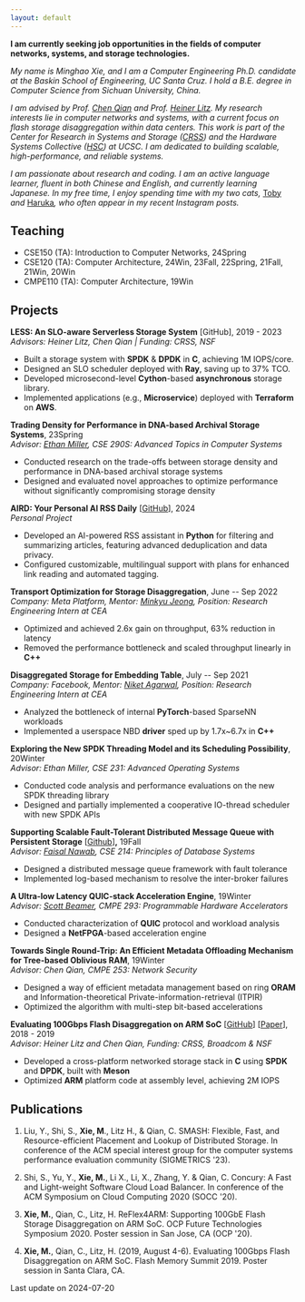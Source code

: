 ```yaml
---
layout: default
---
```



**I am currently seeking job opportunities in the fields of computer networks, systems, and storage technologies.**

*My name is Minghao Xie, and I am a Computer Engineering Ph.D. candidate at the Baskin School of Engineering, UC Santa Cruz. I hold a B.E. degree in Computer Science from Sichuan University, China.*

*I am advised by Prof.* [*Chen Qian*](https://users.soe.ucsc.edu/~qian/) *and Prof.* [*Heiner Litz*](https://people.ucsc.edu/~hlitz/)*. My research interests lie in computer networks and systems, with a current focus on flash storage disaggregation within data centers. This work is part of the Center for Research in Systems and Storage (*[*CRSS*](https://www.crss.ucsc.edu/index.html)*) and the Hardware Systems Collective (*[*HSC*](https://hsc.ucsc.edu/)*) at UCSC. I am dedicated to building scalable, high\-performance, and reliable systems.*

*I am passionate about research and coding. I am an active language learner, fluent in both Chinese and English, and currently learning Japanese. In my free time, I enjoy spending time with my two cats,* [Toby](https://reflect.site/g/mhx/bc2a9325a02c4288b0ce4be9294f6862) *and* [Haruka](https://reflect.site/g/mhx/45fbba594816419dbe8120dfb3252d04)*, who often appear in my recent Instagram posts.*

## Teaching

- CSE150 (TA): Introduction to Computer Networks, 24Spring
- CSE120 (TA): Computer Architecture, 24Win, 23Fall, 22Spring, 21Fall, 21Win, 20Win
- CMPE110 (TA): Computer Architecture, 19Win

## Projects

**LESS: An SLO\-aware Serverless Storage System** \[GitHub], 2019 \- 2023  
*Advisors: Heiner Litz, Chen Qian \| Funding: CRSS, NSF*

- Built a storage system with **SPDK** \& **DPDK** in **C**, achieving 1M IOPS/core.
- Designed an SLO scheduler deployed with **Ray**, saving up to 37% TCO.
- Developed microsecond\-level **Cython**\-based **asynchronous** storage library.
- Implemented applications (e.g., **Microservice**) deployed with **Terraform** on **AWS**.

**Trading Density for Performance in DNA\-based Archival Storage Systems**, 23Spring  
*Advisor:* [*Ethan Miller*](https://users.soe.ucsc.edu/~elm/)*, CSE 290S: Advanced Topics in Computer Systems*

- Conducted research on the trade\-offs between storage density and performance in DNA\-based archival storage systems
- Designed and evaluated novel approaches to optimize performance without significantly compromising storage density

**AIRD: Your Personal AI RSS Daily** \[[GitHub](https://github.com/mhxie/AIRD)], 2024  
*Personal Project*

- Developed an AI\-powered RSS assistant in **Python** for filtering and summarizing articles, featuring advanced deduplication and data privacy.
- Configured customizable, multilingual support with plans for enhanced link reading and automated tagging.

**Transport Optimization for Storage Disaggregation**, June \-\- Sep 2022  
*Company: Meta Platform, Mentor:* [*Minkyu Jeong*](https://www.linkedin.com/in/mjeong?miniProfileUrn=urn%3Ali%3Afs_miniProfile%3AACoAAAIT7fQBX6a1l-fYTtJhoWnOUIwTX7fz1Og&lipi=urn%3Ali%3Apage%3Ad_flagship3_search_srp_people%3BeWoiB6C1RqaKfsxOwmswmw%3D%3D)*,* *Position: Research Engineering Intern at CEA*

- Optimized and achieved 2\.6x gain on throughput, 63% reduction in latency
- Removed the performance bottleneck and scaled throughput linearly in **C\+\+**

**Disaggregated Storage for Embedding Table**, July \-\- Sep 2021  
*Company: Facebook, Mentor:* [*Niket Agarwal*](https://www.linkedin.com/in/niket-agarwal-9522b27?miniProfileUrn=urn%3Ali%3Afs_miniProfile%3AACoAAAFKFc4B5KbmtZ193V1qc9l8Z-_1dAoXSaU)*, Position: Research Engineering Intern at CEA*

- Analyzed the bottleneck of internal **PyTorch**\-based SparseNN workloads
- Implemented a userspace NBD **driver** sped up by 1\.7x\~6\.7x in **C\+\+**

**Exploring the New SPDK Threading Model and its Scheduling Possibility**, 20Winter  
*Advisor: Ethan Miller, CSE 231: Advanced Operating Systems*

- Conducted code analysis and performance evaluations on the new SPDK threading library
- Designed and partially implemented a cooperative IO\-thread scheduler with new SPDK APIs

**Supporting Scalable Fault\-Tolerant Distributed** **Message Queue with Persistent Storage** \[[Github](https://github.com/mhxie/disque_protocol)]**,** 19Fall  
*Advisor:* [*Faisal Nawab*](https://www.nawab.me/)*, CSE 214: Principles of Database Systems*

- Designed a distributed message queue framework with fault tolerance
- Implemented log\-based mechanism to resolve the inter\-broker failures

**A Ultra\-low Latency QUIC\-stack Acceleration Engine**, 19Winter  
*Advisor:* [*Scott Beamer*](https://scottbeamer.net/)*, CMPE 293: Programmable Hardware Accelerators*

- Conducted characterization of **QUIC** protocol and workload analysis
- Designed a **NetFPGA**\-based acceleration engine

**Towards Single Round\-Trip: An Efficient Metadata Offloading Mechanism for Tree\-based Oblivious RAM**, 19Winter  
*Advisor: Chen Qian, CMPE 253: Network Security*

- Designed a way of efficient metadata management based on ring **ORAM** and Information\-theoretical Private\-information\-retrieval (ITPIR)
- Optimized the algorithm with multi\-step bit\-based accelerations

**Evaluating 100Gbps Flash Disaggregation on ARM SoC** \[[GitHub](https://github.com/mhxie/reflex4arm)] \[[Paper](https://www.ssrc.ucsc.edu/media/pubs/89a276a7823f1ca45cb66c163f20dccc81bfa959.pdf)], 2018 \- 2019  
*Advisor: Heiner Litz and Chen Qian, Funding: CRSS, Broadcom \& NSF*

- Developed a cross\-platform networked storage stack in **C** using **SPDK** and **DPDK**, built with **Meson**
- Optimized **ARM** platform code at assembly level, achieving 2M IOPS

## Publications

1. Liu, Y., Shi, S., **Xie, M**., Litz H., \& Qian, C. SMASH: Flexible, Fast, and Resource\-efficient Placement and Lookup of Distributed Storage. In conference of the ACM special interest group for the computer systems performance evaluation community (SIGMETRICS '23\).

2. Shi, S., Yu, Y., **Xie, M.**, Li X., Li, X., Zhang, Y. \& Qian, C. Concury: A Fast and Light\-weight Software Cloud Load Balancer. In conference of the ACM Symposium on Cloud Computing 2020 (SOCC '20\).

3. **Xie, M.**, Qian, C., Litz, H. ReFlex4ARM: Supporting 100GbE Flash Storage Disaggregation on ARM SoC. OCP Future Technologies Symposium 2020\. Poster session in San Jose, CA (OCP '20\).

4. **Xie, M.**, Qian, C., Litz, H. (2019, August 4\-6\). Evaluating 100Gbps Flash Disaggregation on ARM SoC. Flash Memory Summit 2019\. Poster session in Santa Clara, CA.



Last update on 2024-07-20